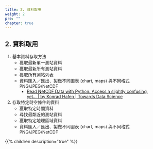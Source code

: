```yaml
---
title: 2. 資料取用
weight: 2
pre: ""
chapter: true
---
```


## 2. 資料取用

1. 基本資料存取方法
    - 獲取最新單一測站資料
    - 獲取最新所有測站資料
    - 獲取所有測站列表
    - 資料匯入／匯出、製做不同圖表 (chart, maps) 與不同格式 PNG/JPEG/NetCDF
        - [Read NetCDF Data with Python. Access a slightly confusing, yet… | by Konrad Hafen | Towards Data Science](https://towardsdatascience.com/read-netcdf-data-with-python-901f7ff61648)
2. 存取特定時空條件的資料
    - 獲取特定時間資料
    - 尋找最鄰近的測站資料
    - 獲取特定地理區域資料
    - 資料匯入／匯出、製做不同圖表 (chart, maps) 與不同格式 PNG/JPEG/NetCDF


{{% children description="true" %}}
